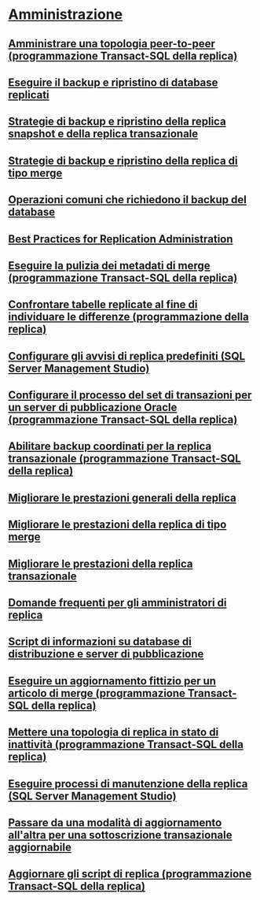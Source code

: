 # [Amministrazione](administration-replication.md)
## [Amministrare una topologia peer-to-peer (programmazione Transact-SQL della replica)](administer-a-peer-to-peer-topology-replication-transact-sql-programming.md)
## [Eseguire il backup e ripristino di database replicati](back-up-and-restore-replicated-databases.md)
## [Strategie di backup e ripristino della replica snapshot e della replica transazionale](strategies-for-backing-up-and-restoring-snapshot-and-transactional-replication.md)
## [Strategie di backup e ripristino della replica di tipo merge](strategies-for-backing-up-and-restoring-merge-replication.md)
## [Operazioni comuni che richiedono il backup del database](common-actions-requiring-an-updated-backup.md)
## [Best Practices for Replication Administration](best-practices-for-replication-administration.md)
## [Eseguire la pulizia dei metadati di merge (programmazione Transact-SQL della replica)](clean-up-merge-metadata-replication-transact-sql-programming.md)
## [Confrontare tabelle replicate al fine di individuare le differenze (programmazione della replica)](compare-replicated-tables-for-differences-replication-programming.md)
## [Configurare gli avvisi di replica predefiniti (SQL Server Management Studio)](configure-predefined-replication-alerts-sql-server-management-studio.md)
## [Configurare il processo del set di transazioni per un server di pubblicazione Oracle (programmazione Transact-SQL della replica)](configure-the-transaction-set-job-for-an-oracle-publisher.md)
## [Abilitare backup coordinati per la replica transazionale (programmazione Transact-SQL della replica)](enable-coordinated-backups-for-transactional-replication.md)
## [Migliorare le prestazioni generali della replica](enhance-general-replication-performance.md)
## [Migliorare le prestazioni della replica di tipo merge](enhance-merge-replication-performance.md)
## [Migliorare le prestazioni della replica transazionale](enhance-transactional-replication-performance.md)
## [Domande frequenti per gli amministratori di replica](frequently-asked-questions-for-replication-administrators.md)
## [Script di informazioni su database di distribuzione e server di pubblicazione](distributor-and-publisher-information-script.md)
## [Eseguire un aggiornamento fittizio per un articolo di merge (programmazione Transact-SQL della replica)](perform-a-dummy-update-for-a-merge-article-replication-transact-sql-programming.md)
## [Mettere una topologia di replica in stato di inattività (programmazione Transact-SQL della replica)](quiesce-a-replication-topology-replication-transact-sql-programming.md)
## [Eseguire processi di manutenzione della replica (SQL Server Management Studio)](run-replication-maintenance-jobs-sql-server-management-studio.md)
## [Passare da una modalità di aggiornamento all'altra per una sottoscrizione transazionale aggiornabile](switch-between-update-modes-for-an-updatable-transactional-subscription.md)
## [Aggiornare gli script di replica (programmazione Transact-SQL della replica)](upgrade-replication-scripts-replication-transact-sql-programming.md)
